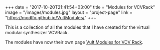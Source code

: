 +++
date = "2017-10-20T21:41:54+03:00"
title = "Modules for VCVRack"
image = "/images/modules.jpg"
layout = "project-page"
link = "https://modlfo.github.io/VultModules/"
+++

This is a collection of all the modules that I have created for the virtual modular synthesizer VCVRack.

<!--more-->
The modules have now their own page [Vult Modules for VCV Rack](https://modlfo.github.io/VultModules/).
